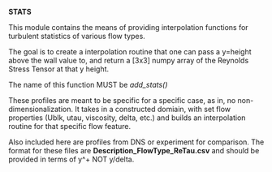 **STATS**

This module contains the means of providing interpolation functions for turbulent
statistics of various flow types.

The goal is to create a interpolation routine that one can pass a y=height above the wall
value to, and return a [3x3] numpy array of the Reynolds Stress Tensor at that y height.

The name of this function MUST be *add_stats()*

These profiles are meant to be specific for a specific case, as in, no non-dimensionalization.
It takes in a constructed domiain, with set flow properties (Ublk, utau, viscosity, 
delta, etc.) and builds an interpolation routine for that specific flow feature.

Also included here are profiles from DNS or experiment for comparison. The format for these files
are **Description_FlowType_ReTau.csv** and should be provided in terms of y^+ NOT y/delta.
